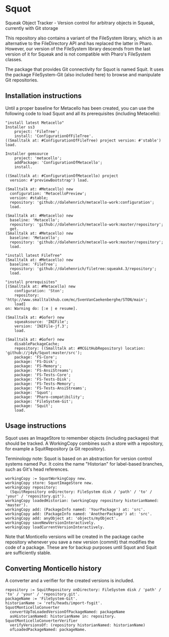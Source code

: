 # Squot
Squeak Object Tracker - Version control for arbitrary objects in Squeak, currently with Git storage

This repository also contains a variant of the FileSystem library,
which is an alternative to the FileDirectory API and has replaced the latter in Pharo.
However, our version of the FileSystem library descends from the last version of it for Squeak
and is not compatible with Pharo's FileSystem classes.

The package that provides Git connectivity for Squot is named Squit.
It uses the package FileSystem-Git (also included here) to browse and manipulate Git repositories.

## Installation instructions

Until a proper baseline for Metacello has been created, you can use the following code to load Squot and all its prerequisites (including Metacello):

```smalltalk
"install latest Metacello"
Installer ss3
    project: 'FileTree';
    install: 'ConfigurationOfFileTree'.
((Smalltalk at: #ConfigurationOfFileTree) project version: #'stable') load.

Installer gemsource
    project: 'metacello';
    addPackage: 'ConfigurationOfMetacello';
    install.

((Smalltalk at: #ConfigurationOfMetacello) project 
  version: #'previewBootstrap') load.

(Smalltalk at: #Metacello) new
  configuration: 'MetacelloPreview';
  version: #stable;
  repository: 'github://dalehenrich/metacello-work:configuration';
  load.

(Smalltalk at: #Metacello) new
  baseline: 'Metacello';
  repository: 'github://dalehenrich/metacello-work:master/repository';
  get.
(Smalltalk at: #Metacello) new
  baseline: 'Metacello';
  repository: 'github://dalehenrich/metacello-work:master/repository';
  load.

"install latest FileTree"
(Smalltalk at: #Metacello) new
  baseline: 'FileTree';
  repository: 'github://dalehenrich/filetree:squeak4.3/repository';
  load.

"install prerequisites"
[(Smalltalk at: #Metacello) new
	configuration: 'Ston';
	repository: 'http://www.smalltalkhub.com/mc/SvenVanCaekenberghe/STON/main';
	load]
on: Warning do: [:e | e resume].

(Smalltalk at: #Gofer) new
	squeaksource: 'INIFile';
	version: 'INIFile-jf.3';
	load.

(Smalltalk at: #Gofer) new
	disablePackageCache;
	repository: ((Smalltalk at: #MCGitHubRepository) location: 'github://j4yk/Squot:master/src');
	package: 'FS-Core';
	package: 'FS-Disk';
	package: 'FS-Memory';
	package: 'FS-AnsiStreams';
	package: 'FS-Tests-Core';
	package: 'FS-Tests-Disk';
	package: 'FS-Tests-Memory';
	package: 'FS-Tests-AnsiStreams';
	package: 'Squot';
	package: 'Pharo-compatibility';
	package: 'FileSystem-Git';
	package: 'Squit';
	load.
```

## Usage instructions

Squot uses an ImageStore to remember objects (including packages) that should be tracked.
A WorkingCopy combines such a store with a repository, for example a SquitRepository (a Git repository).

Terminology note: Squot is based on an abstraction for version control systems named Pur.
It coins the name "Historian" for label-based branches, such as Git's head references.

```smalltalk
workingCopy := SquotWorkingCopy new.
workingCopy store: SquotImageStore new.
workingCopy repository:
  (SquitRepository onDirectory: FileSystem disk / 'path' / 'to' / 'your' / 'repository.git').
workingCopy loadedHistorian: (workingCopy repository historianNamed: 'master').
workingCopy add: (PackageInfo named: 'YourPackage') at: 'src'.
workingCopy add: (PackageInfo named: 'AnotherPackage') at: 'src'.
workingCopy add: anyObject at: 'objects/myObject'.
workingCopy saveNewVersionInteractively.
workingCopy loadCurrentVersionInteractively.
```

Note that Monticello versions will be created in the package cache repository
whenever you save a new version (commit) that modifies the code of a package.
These are for backup purposes until Squot and Squit are sufficiently stable.

## Converting Monticello history

A converter and a verifier for the created versions is included.

```smalltalk
repository := SquitRepository onDirectory: FileSystem disk / 'path' / 'to' / 'your' / 'repository.git'.
packageName := 'FileSystem-Git'.
historianName := 'refs/heads/import-fsgit'.
SquotMonticelloConverter
  convertUpToLoadedVersionOfPackageNamed: packageName
  asHistorianNamed: historianName in: repository.
SquotMonticelloConverterVerifier
  verifyVersionsOf: (repository historianNamed: historianName)
  ofLoadedPackageNamed: packageName.
```
